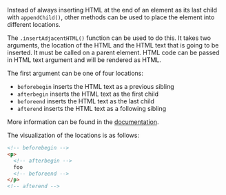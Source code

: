 Instead of always inserting HTML at the end of an element as its last child with `appendChild()`, other methods can be used to place the element into different locations.


The `.insertAdjacentHTML()` function can be used to do this. It takes two arguments, the location of the HTML and the HTML text that is going to be inserted. It must be called on a parent element. HTML code can be passed in HTML text argument and will be rendered as HTML.

The first argument can be one of four locations:

* `beforebegin` inserts the HTML text as a previous sibling
* `afterbegin` inserts the HTML text as the first child
* `beforeend` inserts the HTML text as the last child
* `afterend` inserts the HTML text as a following sibling

More information can be found in the [documentation](https://developer.mozilla.org/en-US/docs/Web/API/Element/insertAdjacentHTML).

The visualization of the locations is as follows:

```html
<!-- beforebegin -->
<p>
  <!-- afterbegin -->
  foo
  <!-- beforeend -->
</p>
<!-- afterend -->
```